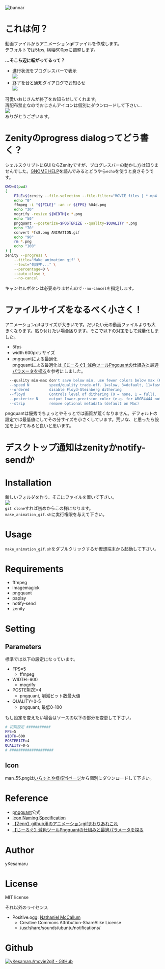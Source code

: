 ![bannar](https://raw.githubusercontent.com/yKesamaru/movie2gif/master/other/bannar.png)
# これは何？
動画ファイルからアニメーションgifファイルを作成します。  
デフォルトでは5fps, 横幅600pxに調整します。  
  
**…そこら辺に転がってるって？**  
  
- 進行状況をプログレスバーで表示  
![](https://raw.githubusercontent.com/yKesamaru/movie2gif/master/other/progress_bar.png)  
- 終了を音と通知ダイアログでお知らせ  
![](https://raw.githubusercontent.com/yKesamaru/movie2gif/master/other/dialog.png)  
  
可愛いおじさんが終了をお知らせしてくれます。  
再配布禁止なのでおじさんアイコンは個別にダウンロードして下さい…  
![](https://raw.githubusercontent.com/yKesamaru/movie2gif/master/other/yurusu.jpg)  
ありがとうございます。
# Zenityのprogress dialogってどう書く？
シェルスクリプトにGUIならZenityですが、プログレスバーの動かし方は知りませんでした。[GNOME HELP](https://help.gnome.org/users/zenity/stable/progress.html.en)を読んでみるとどうやら`echo`を使うと良さそうです。  

```bash
CWD=$(pwd)
(
    FILE=$(zenity --file-selection --file-filter="MOVIE files | *.mp4 | *.avi | *.oga" --title="Select a MOVIE file" --filename="${CWD}/")
    echo "0"
    ffmpeg -i "${FILE}" -an -r ${FPS} %04d.png
    echo "30"
    mogrify -resize ${WIDTH}x *.png
    echo "50"
    pngquant --posterize=$POSTERIZE --quality=$QUALITY *.png
    echo "70"
    convert *fs8.png ANIMATION.gif
    echo "90"
    rm *.png
    echo "100"
) | 
zenity --progress \
    --title="Make animation gif" \
    --text="処理中..." \
    --percentage=0 \
    --auto-close \
    --no-cancel
```
キャンセルボタンは必要ありませんので`--no-cancel`を指定します。  
# ファイルサイズをなるべく小さく！
アニメーションgifはサイズが大きいです。だいたい元の動画ファイルよりも大きくなります。貼り付けたい場合困ります。そこで以下の対策をして減量化しました。
- 5fps
- width 600pxリサイズ
- pngquantによる最適化  
pngquantによる最適化は[【じーろぐ】減色ツールPngquantの仕組みと最適パラメータを探る](https://zlog.hateblo.jp/entry/2019/05/05/pngquant)を参考にしました。  
```bash
  --quality min-max don't save below min, use fewer colors below max (0-100)
  --speed N         speed/quality trade-off. 1=slow, 3=default, 11=fast & rough
  --ordered         disable Floyd-Steinberg dithering
  --floyd           Controls level of dithering (0 = none, 1 = full).
  --posterize N     output lower-precision color (e.g. for ARGB4444 output)
  --strip           remove optional metadata (default on Mac)
```
pngquantは優秀でちょっとやそっとでは画質が荒くなりません。デフォルトの設定では最低値にしてその分サイズを小さくしています。荒いな、と思ったら設定を上げてみると良いと思います。  
# デスクトップ通知はzenityかnotify-sendか

# Installation
新しいフォルダを作り、そこにファイルを置いて下さい。  
![](https://raw.githubusercontent.com/yKesamaru/movie2gif/master/other/dir.png)  
`git clone`すれば初めからこの様になります。  
`make_animation_gif.sh`に実行権限を与えて下さい。
# Usage
`make_animation_gif.sh`をダブルクリックするか仮想端末から起動して下さい。
# Requirements
- ffmpeg
- imagemagick
- pngquant
- paplay
- notify-send
- zenity
# Setting
## Parameters
標準では以下の設定になっています。
- FPS=5
  - ffmpeg
- WIDTH=600
  - mogrify
- POSTERIZE=4
  - pngquant, 削減ビット数最大値
- QUALITY=0-5
  - pngquant, 最低0-100  
  
もし設定を変えたい場合はソースの以下の部分を変更して下さい。  
```bash
# 初期設定 ###########
FPS=5
WIDTH=600
POSTERIZE=4
QUALITY=0-5
# ####################
```
## Icon
man_55.pngは[いらすとや様該当ページ](https://3.bp.blogspot.com/-1LXBe86Lrs8/Vf-artgLU6I/AAAAAAAAyJE/i5zNuMDWXWo/s800/icon_business_man13.png)から個別にダウンロードして下さい。
# Reference
- [pngquant](https://pngquant.org/)公式
- [Icon Naming Specification](https://specifications.freedesktop.org/icon-naming-spec/icon-naming-spec-latest.html)
- [【Zenn】github用のアニメーションgifまわりあれこれ](https://zenn.dev/ykesamaru/articles/52653d248e854d)
- [【じーろぐ】減色ツールPngquantの仕組みと最適パラメータを探る](https://zlog.hateblo.jp/entry/2019/05/05/pngquant)
# Author
yKesamaru
# License
MIT license  
  
それ以外のライセンス  
- Positive.ogg: [Nathaniel McCallum](https://launchpad.net/ubuntu/bionic/+source/ubuntu-sounds/+copyright)
  - Creative Commons Attribution-ShareAlike License
  - /usr/share/sounds/ubuntu/notifications/  
# Github
[![yKesamaru/movie2gif - GitHub](https://gh-card.dev/repos/yKesamaru/movie2gif.svg?fullname=)](https://github.com/yKesamaru/movie2gif)